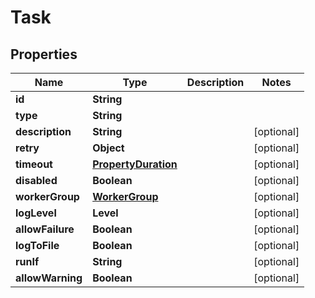 

# Task


## Properties

| Name | Type | Description | Notes |
|------------ | ------------- | ------------- | -------------|
|**id** | **String** |  |  |
|**type** | **String** |  |  |
|**description** | **String** |  |  [optional] |
|**retry** | **Object** |  |  [optional] |
|**timeout** | [**PropertyDuration**](PropertyDuration.md) |  |  [optional] |
|**disabled** | **Boolean** |  |  [optional] |
|**workerGroup** | [**WorkerGroup**](WorkerGroup.md) |  |  [optional] |
|**logLevel** | **Level** |  |  [optional] |
|**allowFailure** | **Boolean** |  |  [optional] |
|**logToFile** | **Boolean** |  |  [optional] |
|**runIf** | **String** |  |  [optional] |
|**allowWarning** | **Boolean** |  |  [optional] |



